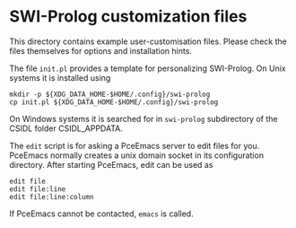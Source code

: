 # SWI-Prolog customization files

This directory contains example user-customisation   files. Please check
the files themselves for options and installation hints.

The file `init.pl` provides a template  for personalizing SWI-Prolog. On
Unix systems it is installed using

    mkdir -p ${XDG_DATA_HOME-$HOME/.config}/swi-prolog
    cp init.pl ${XDG_DATA_HOME-$HOME/.config}/swi-prolog

On Windows systems it is searched   for  in `swi-prolog` subdirectory of
the CSIDL folder CSIDL_APPDATA.

The `edit` script is for asking a PceEmacs server to edit files for you.
PceEmacs normally creates a unix  domain   socket  in  its configuration
directory. After starting PceEmacs, edit can be used as

    edit file
    edit file:line
    edit file:line:column

If PceEmacs cannot be contacted, `emacs` is called.
